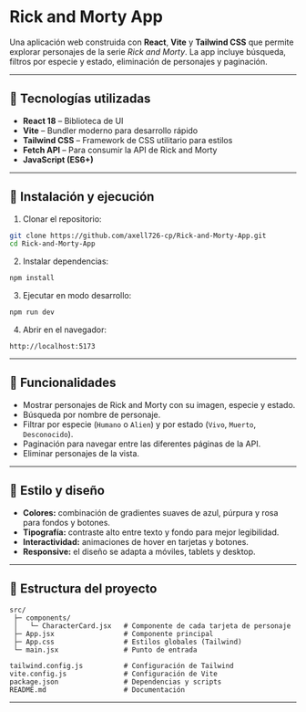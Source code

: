 # Rick and Morty App

Una aplicación web construida con **React**, **Vite** y **Tailwind CSS** que permite explorar personajes de la serie *Rick and Morty*. La app incluye búsqueda, filtros por especie y estado, eliminación de personajes y paginación.

---

## 🔧 Tecnologías utilizadas

* **React 18** – Biblioteca de UI
* **Vite** – Bundler moderno para desarrollo rápido
* **Tailwind CSS** – Framework de CSS utilitario para estilos
* **Fetch API** – Para consumir la API de Rick and Morty
* **JavaScript (ES6+)**

---

## 🚀 Instalación y ejecución

1. Clonar el repositorio:

```bash
git clone https://github.com/axell726-cp/Rick-and-Morty-App.git
cd Rick-and-Morty-App
```

2. Instalar dependencias:

```bash
npm install
```

3. Ejecutar en modo desarrollo:

```bash
npm run dev
```

4. Abrir en el navegador:

```
http://localhost:5173
```

---

## 🎯 Funcionalidades

* Mostrar personajes de Rick and Morty con su imagen, especie y estado.
* Búsqueda por nombre de personaje.
* Filtrar por especie (`Humano` o `Alien`) y por estado (`Vivo`, `Muerto`, `Desconocido`).
* Paginación para navegar entre las diferentes páginas de la API.
* Eliminar personajes de la vista.

---

## 🎨 Estilo y diseño

* **Colores:** combinación de gradientes suaves de azul, púrpura y rosa para fondos y botones.
* **Tipografía:** contraste alto entre texto y fondo para mejor legibilidad.
* **Interactividad:** animaciones de hover en tarjetas y botones.
* **Responsive:** el diseño se adapta a móviles, tablets y desktop.

---

## 📁 Estructura del proyecto

```
src/
 ├─ components/
 │   └─ CharacterCard.jsx   # Componente de cada tarjeta de personaje
 ├─ App.jsx                 # Componente principal
 ├─ App.css                 # Estilos globales (Tailwind)
 └─ main.jsx                # Punto de entrada

tailwind.config.js          # Configuración de Tailwind
vite.config.js              # Configuración de Vite
package.json                # Dependencias y scripts
README.md                   # Documentación
```

---
